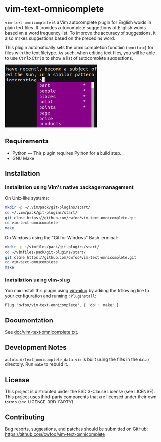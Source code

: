 # vim-text-omnicomplete
`vim-text-omnicomplete` is a Vim autocomplete plugin for English words in plain
text files. It provides autocomplete suggestions of English words based on a
word frequency list. To improve the accuracy of suggestions, it also makes
suggestions based on the preceding word.

This plugin automatically sets the omni completion function (`omnifunc`) for
files with the text filetype. As such, when editing text files, you will
be able to use <kbd>Ctrl</kbd><kbd>x</kbd><kbd>Ctrl</kbd><kbd>o</kbd> to show
a list of autocomplete suggestions.

![vim-text-omnicomplete screenshot](screenshot.png)


## Requirements
* Python — This plugin requires Python for a build step.
* GNU Make


## Installation
### Installation using Vim's native package management
On Unix-like systems:
```sh
mkdir -p ~/.vim/pack/git-plugins/start/
cd ~/.vim/pack/git-plugins/start/
git clone https://github.com/cwfoo/vim-text-omnicomplete.git
cd vim-text-omnicomplete
make
```

On Windows using the "Git for Windows" Bash terminal:
```sh
mkdir -p ~/vimfiles/pack/git-plugins/start/
cd ~/vimfiles/pack/git-plugins/start/
git clone https://github.com/cwfoo/vim-text-omnicomplete.git
cd vim-text-omnicomplete
make
```

### Installation using vim-plug
You can install this plugin using [vim-plug](https://github.com/junegunn/vim-plug)
by adding the following line to your configuration and running `:PlugInstall`:
```vim
Plug 'cwfoo/vim-text-omnicomplete', { 'do': 'make' }
```


## Documentation
See [doc/vim-text-omnicomplete.txt](doc/vim-text-omnicomplete.txt).


## Development Notes
`autoload/text_omnicomplete_data.vim` is built using the files in the `data/`
directory. Run `make` to rebuild it.


## License
This project is distributed under the BSD 3-Clause License (see LICENSE).
This project uses third-party components that are licensed under their own terms
(see LICENSE-3RD-PARTY).


## Contributing
Bug reports, suggestions, and patches should be submitted on GitHub:
https://github.com/cwfoo/vim-text-omnicomplete
